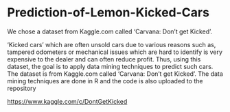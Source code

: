 # Prediction-of-Lemon-Kicked-Cars

We chose a dataset from Kaggle.com called ‘Carvana: Don’t get Kicked’. 

‘Kicked cars’ which are often unsold cars due to various reasons such as, tampered odometers or mechanical issues which are hard to identify is very expensive to the dealer and can often reduce profit. Thus, using this dataset, the goal is to apply data mining techniques to predict such cars. The dataset is from Kaggle.com called ‘Carvana: Don’t get Kicked’. The data mining techniques are done in R and the code is also uploaded to the repository

https://www.kaggle.com/c/DontGetKicked
